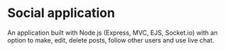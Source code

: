# Social application

An application built with Node.js (Express, MVC, EJS, Socket.io) with an option to make, edit, delete posts, follow other users and use live chat.
